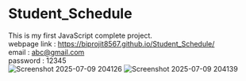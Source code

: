 # Student_Schedule
This is my first JavaScript complete project.   
webpage link : https://biprojit8567.github.io/Student_Schedule/         
email : abc@gmail.com  
password : 12345  
![Screenshot 2025-07-09 204126](https://github.com/user-attachments/assets/ccc9ae66-da0f-4159-8c4f-2590eb66822d)
![Screenshot 2025-07-09 204139](https://github.com/user-attachments/assets/e4c5fb29-0c15-4497-983e-d9d006b2f60f)
